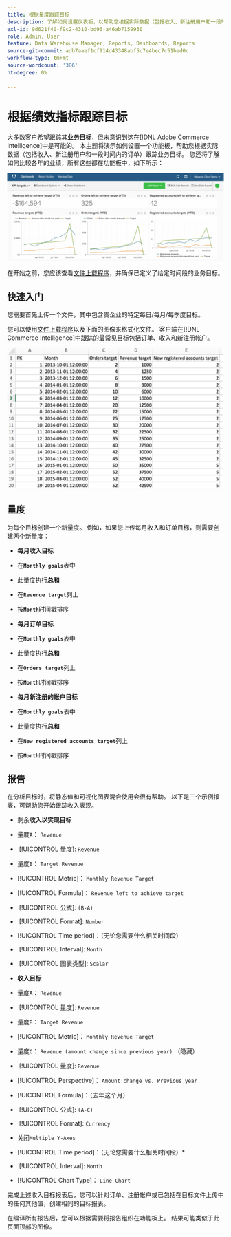 ```yaml
---
title: 根据量度跟踪目标
description: 了解如何设置仪表板，以帮助您根据实际数据（包括收入、新注册用户和一段时间内的订单）跟踪业务目标。
exl-id: 9d621f40-f9c2-4310-bd96-a46ab7159930
role: Admin, User
feature: Data Warehouse Manager, Reports, Dashboards, Reports
source-git-commit: adb7aaef1cf914d43348abf5c7e4bec7c51bed0c
workflow-type: tm+mt
source-wordcount: '386'
ht-degree: 0%

---
```


# 根据绩效指标跟踪目标

大多数客户希望跟踪其&#x200B;**业务目标**，但未意识到这在[!DNL Adobe Commerce Intelligence]中是可能的。 本主题将演示如何设置一个功能板，帮助您根据实际数据（包括收入、新注册用户和一段时间内的订单）跟踪业务目标。 您还将了解如何比较各年的业绩，所有这些都在功能板中，如下所示：

![](../../assets/Goals-_dashboard_2.png)

在开始之前，您应该查看[文件上载程序](../importing-data/connecting-data/using-file-uploader.md)，并确保已定义了给定时间段的业务目标。

## 快速入门

您需要首先上传一个文件，其中包含贵企业的特定每日/每月/每季度目标。

您可以使用[文件上载程序](../importing-data/connecting-data/using-file-uploader.md)以及下面的图像来格式化文件。 客户端在[!DNL Commerce Intelligence]中跟踪的最常见目标包括订单、收入和新注册帐户。

![](../../assets/Goals-_Excel.png)

## 量度

为每个目标创建一个新量度。 例如，如果您上传每月收入和订单目标，则需要创建两个新量度：

* **每月收入目标**
* 在&#x200B;**`Monthly goals`**&#x200B;表中
* 此量度执行&#x200B;**总和**
* 在&#x200B;**`Revenue target`**&#x200B;列上
* 按&#x200B;**`Month`**&#x200B;时间戳排序

* **每月订单目标**
* 在&#x200B;**`Monthly goals`**&#x200B;表中
* 此量度执行&#x200B;**总和**
* 在&#x200B;**`Orders target`**&#x200B;列上
* 按&#x200B;**`Month`**&#x200B;时间戳排序

* **每月新注册的帐户目标**
* 在&#x200B;**`Monthly goals`**&#x200B;表中
* 此量度执行&#x200B;**总和**
* 在&#x200B;**`New registered accounts target`**&#x200B;列上
* 按&#x200B;**`Month`**&#x200B;时间戳排序

## 报告

在分析目标时，将静态值和可视化图表混合使用会很有帮助。 以下是三个示例报表，可帮助您开始跟踪收入表现。

* 剩余&#x200B;**收入以实现目标**
* 量度`A`： `Revenue`
* &#x200B;
  [!UICONTROL 量度]: `Revenue`

* 量度`B`： `Target Revenue`
* [!UICONTROL Metric]： `Monthly Revenue Target`

* [!UICONTROL Formula]： `Revenue left to achieve target`
* &#x200B;
  [!UICONTROL 公式]: `(B-A)`
* &#x200B;
  [!UICONTROL Format]: `Number`

* [!UICONTROL Time period]：（无论您需要什么相关时间段）
* &#x200B;
  [!UICONTROL Interval]: `Month`
* &#x200B;
  [!UICONTROL 图表类型]: `Scalar`

* **收入目标**
* 量度`A`： `Revenue`
* &#x200B;
  [!UICONTROL 量度]: `Revenue`

* 量度`B`： `Target Revenue`
* [!UICONTROL Metric]： `Monthly Revenue Target`

* 量度`C`： `Revenue (amount change since previous year)` （隐藏）
* &#x200B;
  [!UICONTROL 量度]: `Revenue`
* [!UICONTROL Perspective]： `Amount change vs. Previous year`

* [!UICONTROL Formula]：（去年这个月）
* &#x200B;
  [!UICONTROL 公式]: `(A-C)`
* &#x200B;
  [!UICONTROL Format]: `Currency`

* 关闭`Multiple Y-Axes`
* [!UICONTROL Time period]：（无论您需要什么相关时间段）*
* &#x200B;
  [!UICONTROL Interval]: `Month`
* [!UICONTROL Chart Type]： `Line Chart`

完成上述收入目标报表后，您可以针对订单、注册帐户或已包括在目标文件上传中的任何其他值，创建相同的目标报表。

在编译所有报告后，您可以根据需要将报告组织在功能板上。 结果可能类似于此页面顶部的图像。
